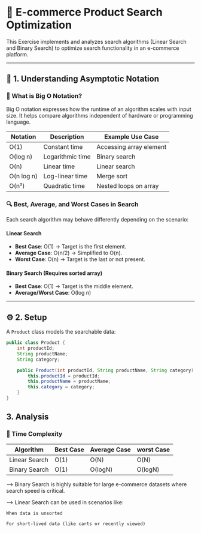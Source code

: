 # 🛒 E-commerce Product Search Optimization

This Exercise implements and analyzes search algorithms (Linear Search and Binary Search) to optimize search functionality in an e-commerce platform.

---

## 📘 1. Understanding Asymptotic Notation

### 📌 What is Big O Notation?

Big O notation expresses how the runtime of an algorithm scales with input size. It helps compare algorithms independent of hardware or programming language.

| Notation | Description               | Example Use Case               |
|----------|---------------------------|--------------------------------|
| O(1)     | Constant time             | Accessing array element        |
| O(log n) | Logarithmic time          | Binary search                  |
| O(n)     | Linear time               | Linear search                  |
| O(n log n) | Log-linear time         | Merge sort                     |
| O(n²)    | Quadratic time            | Nested loops on array          |

### 🔍 Best, Average, and Worst Cases in Search

Each search algorithm may behave differently depending on the scenario:

#### Linear Search
- **Best Case**: O(1) → Target is the first element.
- **Average Case**: O(n/2) → Simplified to O(n).
- **Worst Case**: O(n) → Target is the last or not present.

#### Binary Search (Requires sorted array)
- **Best Case**: O(1) → Target is the middle element.
- **Average/Worst Case**: O(log n)

---

## ⚙️ 2. Setup

A `Product` class models the searchable data:

```java
public class Product {
    int productId;
    String productName;
    String category;

    public Product(int productId, String productName, String category) {
        this.productId = productId;
        this.productName = productName;
        this.category = category;
    }
}
```

## 3. Analysis
### 🧠 Time Complexity
 Algorithm     | Best Case | Average Case | worst Case |
|---------------|-----------|--------------|-----------|
| Linear Search | O(1)      | O(N)         | O(N)|
| Binary Search | O(1)      | O(logN)      | O(logN)|


--> Binary Search is highly suitable for large e-commerce datasets where search speed is critical.

--> Linear Search can be used in scenarios like:

    When data is unsorted

    For short-lived data (like carts or recently viewed)